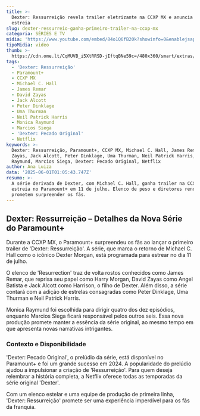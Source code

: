 ```yaml
---
title: >-
  Dexter: Ressurreição revela trailer eletrizante na CCXP MX e anuncia data de
  estreia
slug: dexter-ressurreio-ganha-primeiro-trailer-na-ccxp-mx
categoria: SÉRIES E TV
midia: 'https://www.youtube.com/embed/84o1Q6fB20k?showinfo=0&enablejsapi=1'
tipoMidia: video
thumb: >-
  https://cdn.ome.lt/CqMUVB_i5XtRRSD-jIftqBNe59c=/480x360/smart/extras/conteudos/omelete_THUMB_-_2025-05-28T115121.111.png
tags:
  - 'Dexter: Ressurreição'
  - Paramount+
  - CCXP MX
  - Michael C. Hall
  - James Remar
  - David Zayas
  - Jack Alcott
  - Peter Dinklage
  - Uma Thurman
  - Neil Patrick Harris
  - Monica Raymund
  - Marcios Siega
  - 'Dexter: Pecado Original'
  - Netflix
keywords: >-
  Dexter: Ressurreição, Paramount+, CCXP MX, Michael C. Hall, James Remar, David
  Zayas, Jack Alcott, Peter Dinklage, Uma Thurman, Neil Patrick Harris, Monica
  Raymund, Marcios Siega, Dexter: Pecado Original, Netflix
author: Ana Luiza
data: '2025-06-01T01:05:43.747Z'
resumo: >-
  A série derivada de Dexter, com Michael C. Hall, ganha trailer na CCXP MX e
  estreia no Paramount+ em 11 de julho. Elenco de peso e diretores renomados
  prometem surpreender os fãs.
---
```


## Dexter: Ressurreição – Detalhes da Nova Série do Paramount+

Durante a CCXP MX, o Paramount+ surpreendeu os fãs ao lançar o primeiro trailer de 'Dexter: Ressurreição'. A série, que marca o retorno de Michael C. Hall como o icônico Dexter Morgan, está programada para estrear no dia 11 de julho.

O elenco de 'Resurrection' traz de volta rostos conhecidos como James Remar, que reprisa seu papel como Harry Morgan, David Zayas como Angel Batista e Jack Alcott como Harrison, o filho de Dexter. Além disso, a série contará com a adição de estrelas consagradas como Peter Dinklage, Uma Thurman e Neil Patrick Harris.

Monica Raymund foi escolhida para dirigir quatro dos dez episódios, enquanto Marcios Siega ficará responsável pelos outros seis. Essa nova produção promete manter a essência da série original, ao mesmo tempo em que apresenta novas narrativas intrigantes.

### Contexto e Disponibilidade

'Dexter: Pecado Original', o prelúdio da série, está disponível no Paramount+ e foi um grande sucesso em 2024. A popularidade do prelúdio ajudou a impulsionar a criação de 'Ressurreição'. Para quem deseja relembrar a história completa, a Netflix oferece todas as temporadas da série original 'Dexter'.

Com um elenco estelar e uma equipe de produção de primeira linha, 'Dexter: Ressurreição' promete ser uma experiência imperdível para os fãs da franquia.
